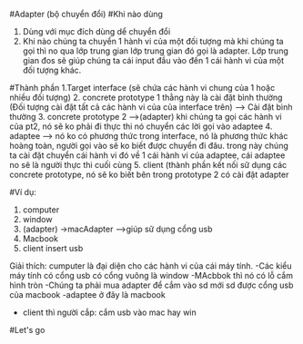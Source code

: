 #Adapter (bộ chuyển đổi)
#Khi nào dùng
1. Dùng với mục đích dùng dể chuyển đổi
2. Khi nào chúng ta chuyển 1 hành vi của một đối tượng mà khi chúng ta gọi thì no qua lớp trung gian lớp trung gian đó gọi là adapter.
Lớp trung gian đos sẽ giúp chúng ta cái input đầu vào đến 1 cái hành vi của một đối tượng khác.

#Thành phần
 1.Target interface (sẽ chứa các hành vi chung của 1 hoặc nhiều đối tượng)
 2. concrete prototype 1 thằng này là cài đặt bình thường (Đối tượng cài đặt tất cả các hành vi của của interface trên) --> Cài đặt bình thường 
 3. concrete prototype 2 -->(adapter) khi chúng ta gọi các hành vi của pt2, nó sẽ ko phải đi thực thi nó chuyển các lời gọi vào adaptee
 4. adaptee --> nó ko có phương thức trong interface, nó là phương thức khác hoàng toàn, người gọi vào sẽ ko biết được chuyển đi đâu. trong này chúng ta cài đặt chuyển cái hành vi đó về 1 cái hành vi của adaptee, cái adaptee no sẽ là người thực thi cuối cùng
 5. client (thành phần kết nối sữ dụng các concrete prototype, nó sẽ ko biết bên trong prototype 2  có cài đặt adapter
 
#Ví dụ:
1. computer
2. window
3. (adapter) ->macAdapter -->giúp sữ dụng cổng usb
4. Macbook
5. client insert usb

Giải thích: cumputer là đại diện cho các hành vi của cái máy tính.
-Các kiểu máy tính có cổng usb có cổng vuông là window
-MAcbbok thì nó có lỗ cắm hình tròn
-Chúng ta phải mua adapter để cắm vào sd mới sd được cổng usb của macbook
-adaptee ở đây là macbook
- client  thì người cắp: cắm usb vào mac hay win


#Let's go